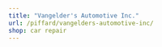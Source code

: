```yaml
---
title: "Vangelder's Automotive Inc."
url: /piffard/vangelders-automotive-inc/
shop: car repair
---
```

